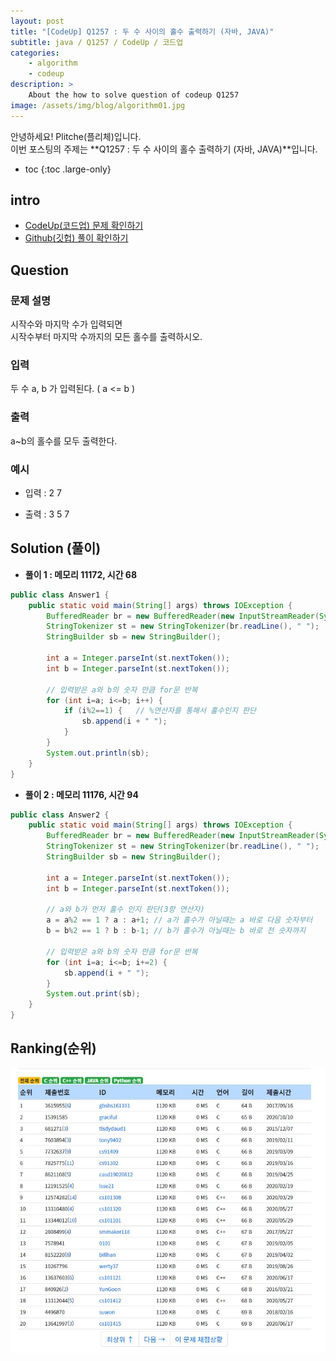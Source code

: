 ```yaml
---
layout: post
title: "[CodeUp] Q1257 : 두 수 사이의 홀수 출력하기 (자바, JAVA)"
subtitle: java / Q1257 / CodeUp / 코드업
categories:
    - algorithm
    - codeup
description: >
    About the how to solve question of codeup Q1257
image: /assets/img/blog/algorithm01.jpg
---
```


안녕하세요! Plitche(플리체)입니다.  
이번 포스팅의 주제는 **Q1257 : 두 수 사이의 홀수 출력하기 (자바, JAVA)**입니다.

* toc
{:toc .large-only}

## intro
* [CodeUp(코드업) 문제 확인하기](https://codeup.kr/problem.php?id=1257)  
* [Github(깃헙) 풀이 확인하기](https://github.com/plitche/CodeUp_Solution/tree/master/Q1201~Q1300/Q1257)  

## Question
### 문제 설명
시작수와 마지막 수가 입력되면  
시작수부터 마지막 수까지의 모든 홀수를 출력하시오.  

### 입력
두 수 a, b 가 입력된다. ( a <= b )  

### 출력
a~b의 홀수를 모두 출력한다.  

### 예시
* 입력 : 2 7  

* 출력 : 3 5 7   

## Solution (풀이)
* **풀이 1 : 메모리 11172, 시간 68**  

```java
public class Answer1 {
	public static void main(String[] args) throws IOException {
		BufferedReader br = new BufferedReader(new InputStreamReader(System.in));
		StringTokenizer st = new StringTokenizer(br.readLine(), " ");
		StringBuilder sb = new StringBuilder();
		
		int a = Integer.parseInt(st.nextToken());
		int b = Integer.parseInt(st.nextToken());
		
		// 입력받은 a와 b의 숫자 만큼 for문 반복
		for (int i=a; i<=b; i++) {
			if (i%2==1) {	// %연산자를 통해서 홀수인지 판단
				sb.append(i + " ");	
			}
		}
		System.out.println(sb);
	}
}
```  

* **풀이 2 : 메모리 11176, 시간 94**  

```java
public class Answer2 {
	public static void main(String[] args) throws IOException {
		BufferedReader br = new BufferedReader(new InputStreamReader(System.in));
		StringTokenizer st = new StringTokenizer(br.readLine(), " ");
		StringBuilder sb = new StringBuilder();
		
		int a = Integer.parseInt(st.nextToken());
		int b = Integer.parseInt(st.nextToken());
		
		// a와 b가 먼저 홀수 인지 판단(3항 연산자)
		a = a%2 == 1 ? a : a+1; // a가 홀수가 아닐때는 a 바로 다음 숫자부터
		b = b%2 == 1 ? b : b-1; // b가 홀수가 아닐때는 b 바로 전 숫자까지
		
		// 입력받은 a와 b의 숫자 만큼 for문 반복
		for (int i=a; i<=b; i+=2) {
			sb.append(i + " ");	
		}
		System.out.print(sb);
	}
}
```  

## Ranking(순위)
![](/assets/post/codeup/Q1200~Q1299/20210820_03/02.JPG)  